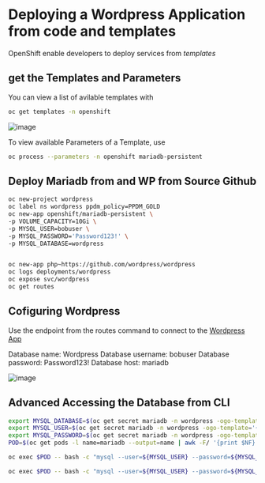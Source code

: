 # Deploying a Wordpress Application from code and templates
OpenShift enable developers to deploy services from *templates*

## get the Templates and Parameters

You can view a list of avilable templates with

```bash
oc get templates -n openshift
```
![image](https://github.com/bob-builds-labs/bob-builds-labs.github.io/assets/8255007/f6d5387b-8503-4caf-afda-632604cb622c)

To view available Parameters of a Template, use

```bash
oc process --parameters -n openshift mariadb-persistent
```
 ## Deploy Mariadb from and WP from Source Github

```bash
oc new-project wordpress
oc label ns wordpress ppdm_policy=PPDM_GOLD
oc new-app openshift/mariadb-persistent \
-p VOLUME_CAPACITY=10Gi \
-p MYSQL_USER=bobuser \
-p MYSQL_PASSWORD='Password123!' \
-p MYSQL_DATABASE=wordpress


oc new-app php~https://github.com/wordpress/wordpress
oc logs deployments/wordpress
oc expose svc/wordpress
oc get routes
```

##  Cofiguring Wordpress
Use the endpoint from the routes command to connect to the [Wordpress App](http://wordpress-wordpress.apps.openshift.demo.local )

Database name: Wordpress
Database username: bobuser
Database password: Password123!
Database host: mariadb

![image](https://github.com/bob-builds-labs/bob-builds-labs.github.io/assets/8255007/72c804cd-d302-4582-9f58-b965d093025e)


## Advanced Accessing the Database from CLI
```bash
export MYSQL_DATABASE=$(oc get secret mariadb -n wordpress -ogo-template='{{ index .data "database-name" }}' | base64 -d )
export MYSQL_USER=$(oc get secret mariadb -n wordpress -ogo-template='{{ index .data "database-user" }}' | base64 -d )
export MYSQL_PASSWORD=$(oc get secret mariadb -n wordpress -ogo-template='{{ index .data "database-password" }}' | base64 -d )
POD=$(oc get pods -l name=mariadb --output=name | awk -F/ '{print $NF}')
```

```bash
oc exec $POD -- bash -c "mysql --user=${MYSQL_USER} --password=${MYSQL_PASSWORD} wordpress -e 'select * from wp_users;'"
```
```bash
oc exec $POD -- bash -c "mysql --user=${MYSQL_USER} --password=${MYSQL_PASSWORD} wordpress -e 'select * from wp_uposts;'"
```

